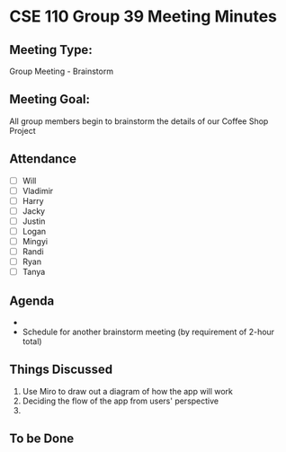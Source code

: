 # CSE 110 Group 39 Meeting Minutes
## Meeting Type:
Group Meeting - Brainstorm

## Meeting Goal:
All group members begin to brainstorm the details of our Coffee Shop Project

## Attendance
- [ ] Will
- [ ] Vladimir
- [ ] Harry
- [ ] Jacky
- [ ] Justin
- [ ] Logan
- [ ] Mingyi
- [ ] Randi
- [ ] Ryan
- [ ] Tanya

## Agenda
- 
- Schedule for another brainstorm meeting (by requirement of 2-hour total)

## Things Discussed
1. Use Miro to draw out a diagram of how the app will work
2. Deciding the flow of the app from users' perspective
3. 

## To be Done
